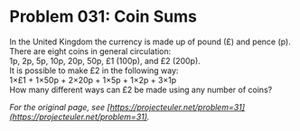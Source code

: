 # Problem 031: Coin Sums
  
In the United Kingdom the currency is made up of pound (£) and pence (p). There are eight coins in general circulation:  
1p, 2p, 5p, 10p, 20p, 50p, £1 (100p), and £2 (200p).  
It is possible to make £2 in the following way:  
1×£1 + 1×50p + 2×20p + 1×5p + 1×2p + 3×1p  
How many different ways can £2 be made using any number of coins?  

*For the original page, see [https://projecteuler.net/problem=31](https://projecteuler.net/problem=31).*
